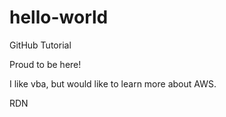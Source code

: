 # hello-world
GitHub Tutorial

Proud to be here!

I like vba, but would like to learn more about AWS.

RDN
